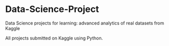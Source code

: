 # Data-Science-Project
Data Science projects for learning: advanced analytics of real datasets from Kaggle

All projects submitted on Kaggle using Python.
